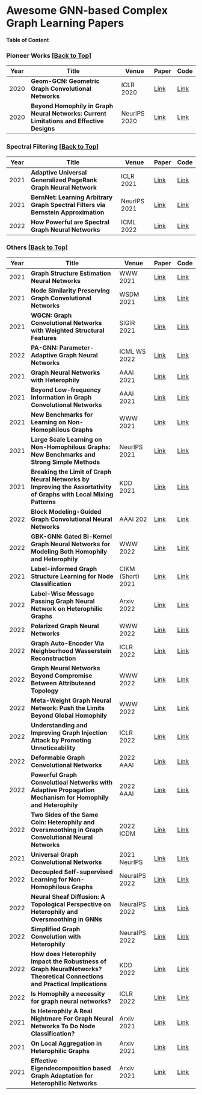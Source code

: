 # Awesome GNN-based Complex Graph Learning Papers

**Table of Content**

### Pioneer Works [[Back to Top](#gnn-based-complex-graph-learning-papers)]
| Year   | Title  | Venue |  Paper | Code  |
|-------|--------|--------|--------|-----------|
| 2020 | **Geom-GCN: Geometric Graph Convolutional Networks**  | ICLR 2020 | [Link](https://arxiv.org/abs/2002.05287) | [Link](https://github.com/graphdml-uiuc-jlu/geom-gcn) |
| 2020 | **Beyond Homophily in Graph Neural Networks: Current Limitations and Effective Designs**  | NeurIPS 2020 | [Link](https://proceedings.neurips.cc/paper/2020/hash/58ae23d878a47004366189884c2f8440-Abstract.html) | [Link](https://github.com/GemsLab/H2GCN) |


### Spectral Filtering [[Back to Top](#gnn-based-complex-graph-learning-papers)]
| Year   | Title  | Venue |  Paper | Code  |
|-------|--------|--------|--------|-----------|
| 2021 | **Adaptive Universal Generalized PageRank Graph Neural Network**  | ICLR 2021  | [Link](https://arxiv.org/abs/2006.07988) | [Link](https://github.com/jianhao2016/GPRGNN) |
| 2021 | **BernNet: Learning Arbitrary Graph Spectral Filters via Bernstein Approximation**  | NeurIPS 2021 | [Link](https://arxiv.org/abs/2106.10994) | [Link](https://github.com/ivam-he/BernNet) |
| 2022 | **How Powerful are Spectral Graph Neural Networks**  | ICML 2022 | [Link](https://arxiv.org/abs/2205.11172) | [Link]() |



### Others [[Back to Top](#gnn-based-complex-graph-learning-papers)]
| Year   | Title  | Venue |  Paper | Code  |
|-------|--------|--------|--------|-----------|
| 2021 | **Graph Structure Estimation Neural Networks**  |  WWW 2021 | [Link](http://www.shichuan.org/doc/103.pdf) | [Link](https://github.com/BUPT-GAMMA/Graph-Structure-Estimation-Neural-Networks) |
| 2021 | **Node Similarity Preserving Graph Convolutional Networks**  | WSDM 2021 | [Link](https://arxiv.org/abs/2011.09643) | [Link](https://github.com/ChandlerBang/SimP-GCN) |
| 2021 | **WGCN: Graph Convolutional Networks with Weighted Structural Features**  | SIGIR 2021 | [Link](https://arxiv.org/abs/2104.14060) | [Link](https://github.com/ruizhang-ai/WGCN_Graph-Convolutional-Networks-with-Weighted-Structural-Features) |
| 2022| **PA-GNN: Parameter-Adaptive Graph Neural Networks**  | ICML WS 2022 | [Link](https://dynn-icml2022.github.io/spapers/paper_6.pdf) | [Link]() |
| 2021 | **Graph Neural Networks with Heterophily**  | AAAI 2021 | [Link](https://arxiv.org/abs/2009.13566) | [Link](https://github.com/GemsLab/CPGNN) |
| 2021 | **Beyond Low-frequency Information in Graph Convolutional Networks**  | AAAI 2021 | [Link](https://arxiv.org/abs/2101.00797) | [Link](https://github.com/bdy9527/FAGCN) |
| 2021 | **New Benchmarks for Learning on Non-Homophilous Graphs**  | WWW 2021 | [Link](https://arxiv.org/abs/2104.01404) | [Link](https://github.com/CUAI/Non-Homophily-Benchmarks) |
| 2021 | **Large Scale Learning on Non-Homophilous Graphs: New Benchmarks and Strong Simple Methods**  | NeurIPS 2021 | [Link](https://proceedings.neurips.cc/paper/2021/hash/ae816a80e4c1c56caa2eb4e1819cbb2f-Abstract.html) | [Link](https://github.com/CUAI/Non-Homophily-Large-Scale) |
| 2021 | **Breaking the Limit of Graph Neural Networks by Improving the Assortativity of Graphs with Local Mixing Patterns**  | KDD 2021 | [Link](https://arxiv.org/abs/2106.06586) | [Link](https://github.com/susheels/gnns-and-local-assortativity) |
| 2022 | **Block Modeling-Guided Graph Convolutional Neural Networks**  | AAAI 202 | [Link](https://ojs.aaai.org/index.php/AAAI/article/view/20319) | [Link](https://github.com/hedongxiao-tju/BM-GCN) |
| 2022 | **GBK-GNN: Gated Bi-Kernel Graph Neural Networks for Modeling Both Homophily and Heterophily**  | WWW 2022 | [Link](https://arxiv.org/abs/2110.15777) | [Link](https://github.com/Xzh0u/GBK-GNN) |
| 2021 | **Label-informed Graph Structure Learning for Node Classification**  | CIKM (Short) 2021 | [Link](https://arxiv.org/abs/2108.04595) | [Link]() |
| 2022 | **Label-Wise Message Passing Graph Neural Network on Heterophilic Graphs**  | Arxiv 2022 | [Link](https://arxiv.org/abs/2110.08128) | [Link]()|
| 2022 | **Polarized Graph Neural Networks**  | WWW 2022 | [Link](https://dl.acm.org/doi/10.1145/3485447.3512187) | [Link]() |
| 2022 | **Graph Auto-Encoder Via Neighborhood Wasserstein Reconstruction**  | ICLR 2022 | [Link](https://arxiv.org/abs/2202.09025) | [Link](https://github.com/mtang724/NWR-GAE) |
| 2022 | **Graph Neural Networks Beyond Compromise Between Attributeand Topology**  | WWW 2022 | [Link](https://yangliang.github.io/pdf/www22.pdf) | [Link]() |
| 2022 | **Meta-Weight Graph Neural Network: Push the Limits Beyond Global Homophily**  | WWW 2022 | [Link](https://arxiv.org/abs/2203.10280) | [Link]()|
| 2022 | **Understanding and Improving Graph Injection Attack by Promoting Unnoticeability**  | ICLR 2022 | [Link](https://openreview.net/pdf?id=wkMG8cdvh7-) | [Link](https://github.com/LFhase/GIA-HAO) |
| 2022 | **Deformable Graph Convolutional Networks**  | 2022 AAAI | [Link](https://arxiv.org/abs/2112.14438) | [Link](https://github.com/mlvlab/DeformableGCN) |
| 2022 | **Powerful Graph Convolutioal Networks with Adaptive Propagation Mechanism for Homophily and Heterophily**  | 2022 AAAI | [Link](https://arxiv.org/abs/2112.13562) | [Link]() |
| 2022 | **Two Sides of the Same Coin: Heterophily and Oversmoothing in Graph Convolutional Neural Networks**  | 2022 ICDM | [Link](https://arxiv.org/abs/2102.06462) | [Link](https://github.com/yujun-yan/heterophily_and_oversmoothing) |
| 2021 | **Universal Graph Convolutional Networks**  | 2021 NeurIPS | [Link](https://proceedings.neurips.cc/paper/2021/file/5857d68cd9280bc98d079fa912fd6740-Paper.pdf) | [Link](https://github.com/jindi-tju/U-GCN) |
| 2022 | **Decoupled Self-supervised Learning for Non-Homophilous Graphs**  | NeuraIPS 2022 | [Link](https://arxiv.org/abs/2206.03601?context=cs) | [Link]() |
| 2022 | **Neural Sheaf Diffusion: A Topological Perspective on Heterophily and Oversmoothing in GNNs**  | NeuraIPS 2022 | [Link](https://arxiv.org/abs/2202.04579) | [Link]() |
| 2022 | **Simplified Graph Convolution with Heterophily**  | NeuraIPS 2022 | [Link](https://arxiv.org/abs/2202.04139) | [Link]() |
| 2022 | **How does Heterophily Impact the Robustness of Graph NeuralNetworks? Theoretical Connections and Practical Implications**  | KDD 2022 | [Link](https://arxiv.org/pdf/2106.07767.pdf) | [Link](https://github.com/GemsLab/HeteRobust) |
| 2022 | **Is Homophily a necessity for graph neural networks?**  | ICLR 2022 | [Link](https://openreview.net/pdf?id=ucASPPD9GKN) | [Link]() |
| 2021 | **Is Heterophily A Real Nightmare For Graph Neural Networks To Do Node Classification?**  | Arxiv 2021 | [Link](https://arxiv.org/abs/2109.05641) | [Link]() |
| 2021 | **On Local Aggregation in Heterophilic Graphs**  | Arxiv 2021 | [Link](https://arxiv.org/abs/2106.03213) | [Link]() |
| 2021 | **Effective Eigendecomposition based Graph Adaptation for Heterophilic Networks**  | Arxiv 2021 | [Link](https://arxiv.org/abs/2107.13312) | [Link]() |    
